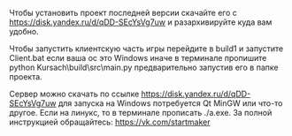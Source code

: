 Чтобы установить проект последней версии скачайте его с https://disk.yandex.ru/d/qDD-SEcYsVg7uw и разархивируйте куда вам удобно.

Чтобы запустить клиентскую часть игры перейдите в build1 и запустите Client.bat если ваша ос это Windows иначе в терминале пропишите python Kursach\build\src\main.py предварительно запустив его в папке проекта.

Сервер можно скачать по ссылке https://disk.yandex.ru/d/qDD-SEcYsVg7uw для запуска на Windows потребуется Qt MinGW или что-то другое.
Если на линукс, то в терминале прописать ./a.exe.
За полной инструкцией обращайтесь: https://vk.com/startmaker
